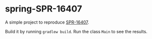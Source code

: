 # spring-SPR-16407

A simple project to reproduce [SPR-16407](https://jira.spring.io/browse/SPR-16407).

Build it by running `gradlew build`. Run the class `Main` to see the results.

